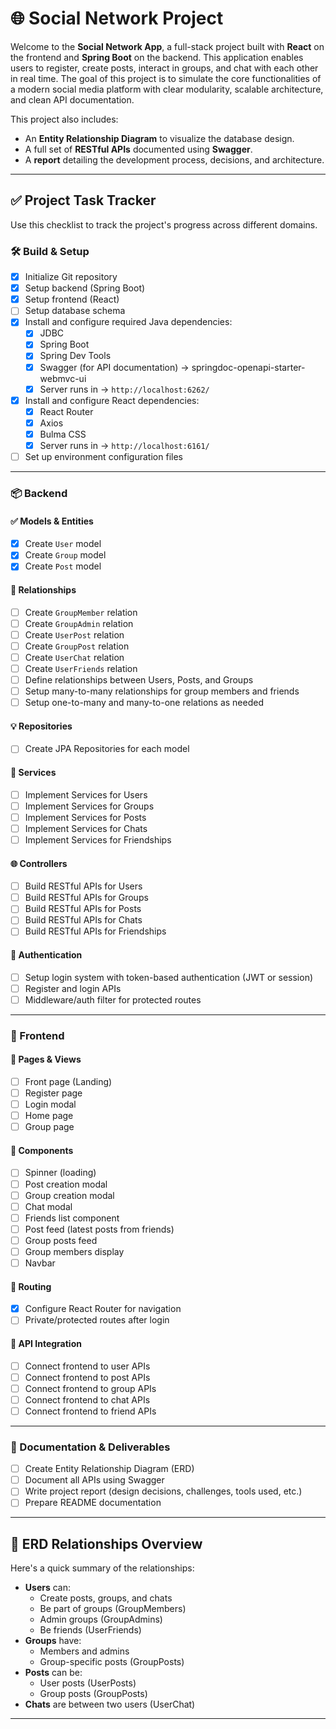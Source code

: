 # 🌐 Social Network Project

Welcome to the **Social Network App**, a full-stack project built with **React** on the frontend and **Spring Boot** on the backend. This application enables users to register, create posts, interact in groups, and chat with each other in real time. The goal of this project is to simulate the core functionalities of a modern social media platform with clear modularity, scalable architecture, and clean API documentation.

This project also includes:
- An **Entity Relationship Diagram** to visualize the database design.
- A full set of **RESTful APIs** documented using **Swagger**.
- A **report** detailing the development process, decisions, and architecture.

---

## ✅ Project Task Tracker

Use this checklist to track the project's progress across different domains.

### 🛠️ Build & Setup

- [X] Initialize Git repository
- [X] Setup backend (Spring Boot)
- [X] Setup frontend (React)
- [ ] Setup database schema
- [X] Install and configure required Java dependencies:
  - [X] JDBC
  - [X] Spring Boot
  - [X] Spring Dev Tools
  - [X] Swagger (for API documentation) -> springdoc-openapi-starter-webmvc-ui
  - [X] Server runs in -> ```http://localhost:6262/```
- [X] Install and configure React dependencies:
  - [X] React Router
  - [X] Axios
  - [X] Bulma CSS
  - [X] Server runs in -> ```http://localhost:6161/```
- [ ] Set up environment configuration files

---

### 📦 Backend

#### ✅ Models & Entities
- [X] Create `User` model
- [X] Create `Group` model
- [X] Create `Post` model

#### 🔗 Relationships
- [ ] Create `GroupMember` relation
- [ ] Create `GroupAdmin` relation
- [ ] Create `UserPost` relation
- [ ] Create `GroupPost` relation
- [ ] Create `UserChat` relation
- [ ] Create `UserFriends` relation
- [ ] Define relationships between Users, Posts, and Groups
- [ ] Setup many-to-many relationships for group members and friends
- [ ] Setup one-to-many and many-to-one relations as needed

#### 💡 Repositories
- [ ] Create JPA Repositories for each model

#### 🔧 Services
- [ ] Implement Services for Users
- [ ] Implement Services for Groups
- [ ] Implement Services for Posts
- [ ] Implement Services for Chats
- [ ] Implement Services for Friendships

#### 🌐 Controllers
- [ ] Build RESTful APIs for Users
- [ ] Build RESTful APIs for Groups
- [ ] Build RESTful APIs for Posts
- [ ] Build RESTful APIs for Chats
- [ ] Build RESTful APIs for Friendships

#### 🔐 Authentication
- [ ] Setup login system with token-based authentication (JWT or session)
- [ ] Register and login APIs
- [ ] Middleware/auth filter for protected routes

---

### 🎨 Frontend

#### 📄 Pages & Views
- [ ] Front page (Landing)
- [ ] Register page
- [ ] Login modal
- [ ] Home page
- [ ] Group page

#### 🔁 Components
- [ ] Spinner (loading)
- [ ] Post creation modal
- [ ] Group creation modal
- [ ] Chat modal
- [ ] Friends list component
- [ ] Post feed (latest posts from friends)
- [ ] Group posts feed
- [ ] Group members display
- [ ] Navbar

#### 🔗 Routing
- [X] Configure React Router for navigation
- [ ] Private/protected routes after login

#### 📡 API Integration
- [ ] Connect frontend to user APIs
- [ ] Connect frontend to post APIs
- [ ] Connect frontend to group APIs
- [ ] Connect frontend to chat APIs
- [ ] Connect frontend to friend APIs

---

### 📑 Documentation & Deliverables

- [ ] Create Entity Relationship Diagram (ERD)
- [ ] Document all APIs using Swagger
- [ ] Write project report (design decisions, challenges, tools used, etc.)
- [ ] Prepare README documentation

---

## 🧩 ERD Relationships Overview

Here's a quick summary of the relationships:
- **Users** can:
  - Create posts, groups, and chats
  - Be part of groups (GroupMembers)
  - Admin groups (GroupAdmins)
  - Be friends (UserFriends)
- **Groups** have:
  - Members and admins
  - Group-specific posts (GroupPosts)
- **Posts** can be:
  - User posts (UserPosts)
  - Group posts (GroupPosts)
- **Chats** are between two users (UserChat)

---

